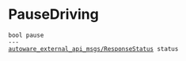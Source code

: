 # PauseDriving

<div class="highlight"><pre><code>bool pause
---
<a href="../../../autoware_external_api_msgs/msg/ResponseStatus">autoware_external_api_msgs/ResponseStatus</a> status
</code></pre></div>
